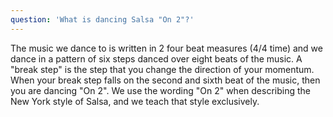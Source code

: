```yaml
---
question: 'What is dancing Salsa "On 2"?'
---
```


The music we dance to is written in 2 four beat measures (4/4 time) and we dance in a pattern of six steps danced over eight beats of the music. A "break step" is the step that you change the direction of your momentum. When your break step falls on the second and sixth beat of the music, then you are dancing "On 2". We use the wording "On 2" when describing the New York style of Salsa, and we teach that style exclusively.
